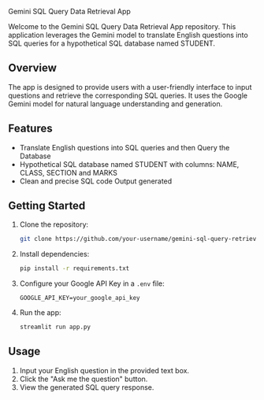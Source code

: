  Gemini SQL Query Data Retrieval App

Welcome to the Gemini SQL Query Data Retrieval App repository. This application leverages the Gemini model to translate English questions into SQL queries for a hypothetical SQL database named STUDENT.

## Overview

The app is designed to provide users with a user-friendly interface to input questions and retrieve the corresponding SQL queries. It uses the Google Gemini model for natural language understanding and generation.

## Features

- Translate English questions into SQL queries and then Query the Database
- Hypothetical SQL database named STUDENT with columns: NAME, CLASS, SECTION and MARKS
- Clean and precise SQL code Output generated

## Getting Started

1. Clone the repository:

    ```bash
    git clone https://github.com/your-username/gemini-sql-query-retrieval-app.git
    ```

2. Install dependencies:

    ```bash
    pip install -r requirements.txt
    ```

3. Configure your Google API Key in a `.env` file:

    ```env
    GOOGLE_API_KEY=your_google_api_key
    ```

4. Run the app:

    ```bash
    streamlit run app.py
    ```

## Usage

1. Input your English question in the provided text box.
2. Click the "Ask me the question" button.
3. View the generated SQL query response.

